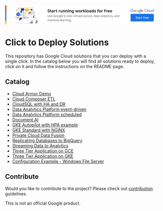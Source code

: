 [![banner](banner.png)](https://cloud.google.com/?utm_source=github&utm_medium=referral&utm_campaign=GCP&utm_content=packages_repository_banner)


# Click to Deploy Solutions

This repository has Google Cloud solutions that you can deploy with a single click.
In the catalog below you will find all solutions ready to deploy, click on it and follow the instructions on the README page.

## Catalog

- [Cloud Armor Demo](./cloud-armor-demo/)
- [Cloud Composer ETL](./cloud-composer-etl/)
- [CloudSQL with HA and DR](./cloudsql-ha-dr/)
- [Data Analytics Platform event-driven](./data-analytics-platform-event-driven)
- [Data Analytics Platform scheduled](./data-analytics-platform-scheduled)
- [Document AI](./document-ai)
- [GKE Autopilot with HPA example](./gke-autopilot-hpa/)
- [GKE Standard with NGINX](./gke-standard-nginx/)
- [Private Cloud Data Fusion](./private-cloud-data-fusion/)
- [Replicating Databases to BigQuery](./replicating-databases-bigquery/)
- [Streaming Data to Analytics](./streaming-data-to-analytics/)
- [Three Tier Application on GCE](./three-tier-app-gce/)
- [Three Tier Application on GKE](./three-tier-gke/)
- [Configuration Example - Windows File Server](./windows-fileserver/)

## Contribute

Would you like to contribute to the project? Please check out [contribution](docs/contributing.md) guidelines.


This is not an official Google product.
